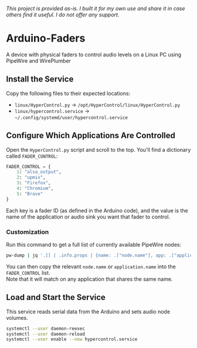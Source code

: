 *This project is provided as-is. I built it for my own use and share it in case others find it useful. I do not offer any support.*
# Arduino-Faders
A device with physical faders to control audio levels on a Linux PC using PipeWire and WirePlumber


## Install the Service
Copy the following files to their expected locations:

- `linux/HyperControl.py` → `/opt/HyperControl/linux/HyperControl.py`
- `linux/hypercontrol.service` → `~/.config/systemd/user/hypercontrol.service`

## Configure Which Applications Are Controlled

Open the `HyperControl.py` script and scroll to the top. You'll find a dictionary called `FADER_CONTROL`:

```python
FADER_CONTROL = {
    1: "alsa_output",
    2: "upmix",
    3: "Firefox",
    4: "Chromium",
    5: "Brave"
}
```
Each key is a fader ID (as defined in the Arduino code), and the value is the name of the application or audio sink you want that fader to control.

### Customization
Run this command to get a full list of currently available PipeWire nodes:
```bash
pw-dump | jq '.[] | .info.props | {name: .["node.name"], app: .["application.name"]}'
```
You can then copy the relevant `node.name` or `application.name` into the `FADER_CONTROL` list.\
Note that it will match on any application that shares the same name.

## Load and Start the Service
This service reads serial data from the Arduino and sets audio node volumes.
```bash
systemctl --user daemon-reexec
systemctl --user daemon-reload
systemctl --user enable --now hypercontrol.service
```
